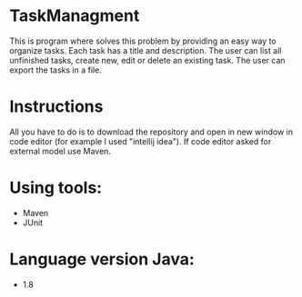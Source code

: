 # TaskManagment

This is program where solves this problem by providing an easy way to organize tasks. Each task has a title and description. The user can list all unfinished tasks, create new, edit or delete an existing task.
The user can export the tasks in a file.

# Instructions
All you have to do is to download the repository and open in new window in code editor (for example I used "intellij idea"). If code editor asked for external model use Maven.

# Using tools:
- Maven
- JUnit

# Language version Java:
- 1.8
